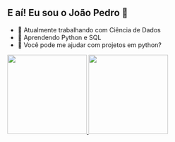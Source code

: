 ## E aí! Eu sou o João Pedro 👋

- 🔭 Atualmente trabalhando com Ciência de Dados
- 🌱 Aprendendo Python e SQL
- 🤔 Você pode me ajudar com projetos em python?

<div>
  <a href="https://github.com/joaovicentesouza">
  <img height="180em" src="https://github-readme-stats.vercel.app/api?username=joaovicentesouza&theme=yeblu&show_icons=true"/>
  <img height="180em" src="https://github-readme-stats.vercel.app/api/top-langs/?username=joaovicentesouza&theme=yeblu&layout=compact"/>
</div>
